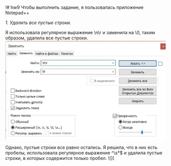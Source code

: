 !# hw9
Чтобы выполнить задание, я пользовалась приложение Notepad++

*1. Удалить все пустые строки.*

Я использовала регулярное выражение \n\r и заменила на \0, таким образом, удалила все пустые строки.
![](https://github.com/yuliatrakt/hw9/blob/master/изобр%201.jpg)

Однако, пустые строки все равно остались. Я решила, что в них есть пробелы, использовала регулярное выражение ^\s*$ и удалила пустые строки, в которых содержится только пробел. 
![](
